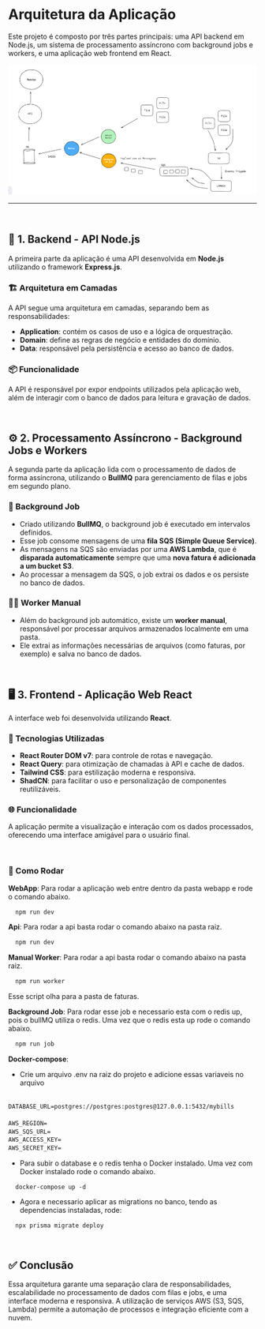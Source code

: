 # Arquitetura da Aplicação

Este projeto é composto por três partes principais: uma API backend em Node.js, um sistema de processamento assíncrono com background jobs e workers, e uma aplicação web frontend em React.

![Arquitetura](./arquitetura.PNG)

---
</br>

## 🧱 1. Backend - API Node.js

A primeira parte da aplicação é uma API desenvolvida em **Node.js** utilizando o framework **Express.js**.

### 🏗️ Arquitetura em Camadas

A API segue uma arquitetura em camadas, separando bem as responsabilidades:

- **Application**: contém os casos de uso e a lógica de orquestração.
- **Domain**: define as regras de negócio e entidades do domínio.
- **Data**: responsável pela persistência e acesso ao banco de dados.

### 📦 Funcionalidade

A API é responsável por expor endpoints utilizados pela aplicação web, além de interagir com o banco de dados para leitura e gravação de dados.

</br>

## ⚙️ 2. Processamento Assíncrono - Background Jobs e Workers

A segunda parte da aplicação lida com o processamento de dados de forma assíncrona, utilizando o **BullMQ** para gerenciamento de filas e jobs em segundo plano.

### 🔄 Background Job

- Criado utilizando **BullMQ**, o background job é executado em intervalos definidos.
- Esse job consome mensagens de uma **fila SQS (Simple Queue Service)**.
- As mensagens na SQS são enviadas por uma **AWS Lambda**, que é **disparada automaticamente** sempre que uma **nova fatura é adicionada a um bucket S3**.
- Ao processar a mensagem da SQS, o job extrai os dados e os persiste no banco de dados.

### 🧑‍💻 Worker Manual

- Além do background job automático, existe um **worker manual**, responsável por processar arquivos armazenados localmente em uma pasta.
- Ele extrai as informações necessárias de arquivos (como faturas, por exemplo) e salva no banco de dados.

</br>

## 🖥️ 3. Frontend - Aplicação Web React

A interface web foi desenvolvida utilizando **React**.

### 🧩 Tecnologias Utilizadas

- **React Router DOM v7**: para controle de rotas e navegação.
- **React Query**: para otimização de chamadas à API e cache de dados.
- **Tailwind CSS**: para estilização moderna e responsiva.
- **ShadCN**: para facilitar o uso e personalização de componentes reutilizáveis.

### 🌐 Funcionalidade

A aplicação permite a visualização e interação com os dados processados, oferecendo uma interface amigável para o usuário final.

</br>

### 🔄 Como Rodar

**WebApp**: Para rodar a aplicação web entre dentro da pasta webapp e rode o comando abaixo.
~~~javascript
  npm run dev
~~~

**Api**: Para rodar a api basta rodar o comando abaixo na pasta raiz.
~~~javascript
  npm run dev
~~~

**Manual Worker**: Para rodar a api basta rodar o comando abaixo na pasta raiz.
~~~javascript
  npm run worker
~~~

Esse script olha para a pasta de faturas.


**Background Job**: Para rodar esse job e necessario esta com o redis up, pois o bullMQ utiliza o redis. Uma vez que o redis esta up rode o comando abaixo.

~~~javascript
  npm run job
~~~

**Docker-compose**: 
- Crie um arquivo .env na raiz do projeto e adicione essas variaveis no arquivo
  

~~~txt

DATABASE_URL=postgres://postgres:postgres@127.0.0.1:5432/mybills

AWS_REGION=
AWS_SQS_URL=
AWS_ACCESS_KEY=
AWS_SECRET_KEY=
~~~

- Para subir o database e o redis tenha o Docker instalado. Uma vez com Docker instalado rode o comando abaixo.

~~~docker
  docker-compose up -d
~~~

- Agora e necessario aplicar as migrations no banco, tendo as dependencias instaladas, rode:

~~~node
  npx prisma migrate deploy
~~~

</br>

## ✅ Conclusão

Essa arquitetura garante uma separação clara de responsabilidades, escalabilidade no processamento de dados com filas e jobs, e uma interface moderna e responsiva. A utilização de serviços AWS (S3, SQS, Lambda) permite a automação de processos e integração eficiente com a nuvem.
